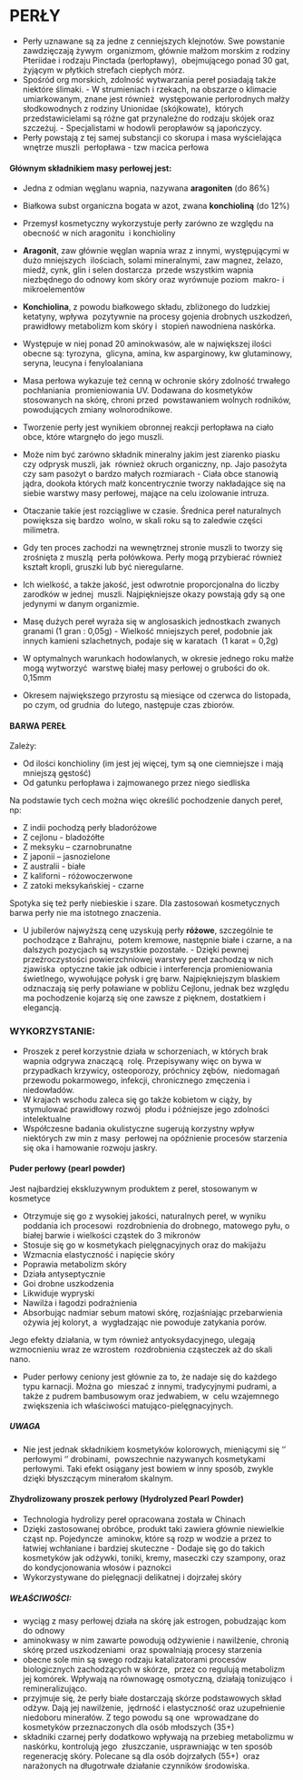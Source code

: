 # PERŁY 

- Perły uznawane są za jedne z cenniejszych klejnotów. Swe powstanie zawdzięczają żywym  organizmom, głównie małżom morskim z rodziny Pteriidae i rodzaju Pinctada (perłopławy),  obejmującego ponad 30 gat, żyjącym w płytkich strefach ciepłych mórz. 
- Spośród org morskich, zdolność wytwarzania pereł posiadają także niektóre ślimaki. - W strumieniach i rzekach, na obszarze o klimacie umiarkowanym, znane jest również  występowanie perłorodnych małży słodkowodnych z rodziny Unionidae (skójkowate),  których przedstawicielami są różne gat przynależne do rodzaju skójek oraz szczeżuj. - Specjalistami w hodowli peropławów są japończycy. 
- Perły powstają z tej samej substancji co skorupa i masa wyścielająca wnętrze muszli  perłopława - tzw macica perłowa 

#### Głównym składnikiem masy perłowej jest: 

- Jedna z odmian węglanu wapnia, nazywana **aragoniten** (do 86%) 
- Białkowa subst organiczna bogata w azot, zwana **konchioliną** (do 12%)
- Przemysł kosmetyczny wykorzystuje perły zarówno ze względu na obecność w nich aragonitu  i konchioliny 

- **Aragonit**, zaw głównie węglan wapnia wraz z innymi, występującymi w dużo mniejszych  ilościach, solami mineralnymi, zaw magnez, żelazo, miedź, cynk, glin i selen dostarcza  przede wszystkim wapnia niezbędnego do odnowy kom skóry oraz wyrównuje poziom  makro- i mikroelementów 
- **Konchiolina**, z powodu białkowego składu, zbliżonego do ludzkiej ketatyny, wpływa  pozytywnie na procesy gojenia drobnych uszkodzeń, prawidłowy metabolizm kom skóry i  stopień nawodniena naskórka. 
- Występuje w niej ponad 20 aminokwasów, ale w największej ilości obecne są: tyrozyna,  glicyna, amina, kw asparginowy, kw glutaminowy, seryna, leucyna i fenyloalaniana 
- Masa perłowa wykazuje też cenną w ochronie skóry zdolność trwałego pochłaniania  promieniowania UV. Dodawana do kosmetyków stosowanych na skórę, chroni przed  powstawaniem wolnych rodników, powodujących zmiany wolnorodnikowe. 

- Tworzenie perły jest wynikiem obronnej reakcji perłopława na ciało obce, które wtargnęło do jego muszli. 
- Może nim być zarówno składnik mineralny jakim jest ziarenko piasku czy odprysk muszli, jak  również okruch organiczny, np. Jajo pasożyta czy sam pasożyt o bardzo małych rozmiarach - Ciała obce stanowią jądra, dookoła których małż koncentrycznie tworzy nakładające się na  siebie warstwy masy perłowej, mające na celu izolowanie intruza. 
- Otaczanie takie jest rozciągliwe w czasie. Średnica pereł naturalnych powiększa się bardzo  wolno, w skali roku są to zaledwie części milimetra. 
- Gdy ten proces zachodzi na wewnętrznej stronie muszli to tworzy się zrośnięta z muszlą  perła połówkowa. Perły mogą przybierać również kształt kropli, gruszki lub być nieregularne.  
- Ich wielkość, a także jakość, jest odwrotnie proporcjonalna do liczby zarodków w jednej  muszli. Najpiękniejsze okazy powstają gdy są one jedynymi w danym organizmie. 
- Masę dużych pereł wyraża się w anglosaskich jednostkach zwanych granami (1 gran : 0,05g) - Wielkość mniejszych pereł, podobnie jak innych kamieni szlachetnych, podaje się w karatach  (1 karat = 0,2g) 
- W optymalnych warunkach hodowlanych, w okresie jednego roku małże mogą wytworzyć  warstwę białej masy perłowej o grubości do ok. 0,15mm 
- Okresem największego przyrostu są miesiące od czerwca do listopada, po czym, od grudnia  do lutego, następuje czas zbiorów. 

#### BARWA PEREŁ 

Zależy: 

- Od ilości konchioliny (im jest jej więcej, tym są one ciemniejsze i mają mniejszą gęstość) 
- Od gatunku perłopława i zajmowanego przez niego siedliska 

Na podstawie tych cech można więc określić pochodzenie danych pereł, np:

- Z indii pochodzą perły bladoróżowe
- Z cejlonu - bladożółte 
- Z meksyku – czarnobrunatne 
- Z japonii – jasnozielone 
- Z australii - białe 
- Z kaliforni - różowoczerwone 
- Z zatoki meksykańskiej - czarne 

Spotyka się też perły niebieskie i szare. Dla zastosowań kosmetycznych barwa perły nie ma istotnego znaczenia. 

- U jubilerów najwyższą cenę uzyskują perły **różowe**, szczególnie te pochodzące z Bahrajnu,  potem kremowe, następnie białe i czarne, a na dalszych pozycjach są wszystkie pozostałe. - Dzięki pewnej przeźroczystości powierzchniowej warstwy pereł zachodzą w nich zjawiska  optyczne takie jak odbicie i interferencja promieniowania świetlnego, wywołujące połysk i grę barw. Najpiękniejszym blaskiem odznaczają się perły poławiane w pobliżu Cejlonu, jednak bez względu ma pochodzenie kojarzą się one zawsze z pięknem, dostatkiem i  elegancją. 

### WYKORZYSTANIE: 

- Proszek z pereł korzystnie działa w schorzeniach, w których brak wapnia odgrywa znaczącą  rolę. Przepisywany więc on bywa w przypadkach krzywicy, osteoporozy, próchnicy zębów,  niedomagań przewodu pokarmowego, infekcji, chronicznego zmęczenia i niedowładów. 
- W krajach wschodu zaleca się go także kobietom w ciąży, by stymulować prawidłowy rozwój  płodu i późniejsze jego zdolności intelektualne 
- Współczesne badania okulistyczne sugerują korzystny wpływ niektórych zw min z masy  perłowej na opóźnienie procesów starzenia się oka i hamowanie rozwoju jaskry. 

#### Puder perłowy (pearl powder) 

Jest najbardziej ekskluzywnym produktem z pereł, stosowanym w kosmetyce

- Otrzymuje się go z wysokiej jakości, naturalnych pereł, w wyniku poddania ich procesowi  rozdrobnienia do drobnego, matowego pyłu, o białej barwie i wielkości cząstek do 3 mikronów 
- Stosuje się go w kosmetykach pielęgnacyjnych oraz do makijażu
- Wzmacnia elastyczność i napięcie skóry 
- Poprawia metabolizm skóry 
- Działa antyseptycznie 
- Goi drobne uszkodzenia 
- Likwiduje wypryski 
- Nawilża i łagodzi podrażnienia 
- Absorbując nadmiar sebum matowi skórę, rozjaśniając przebarwienia ożywia jej koloryt, a  wygładzając nie powoduje zatykania porów.

Jego efekty działania, w tym również antyoksydacyjnego, ulegają wzmocnieniu wraz ze wzrostem  rozdrobnienia cząsteczek aż do skali nano. 

- Puder perłowy ceniony jest głównie za to, że nadaje się do każdego typu karnacji. Można go  mieszać z innymi, tradycyjnymi pudrami, a także z pudrem bambusowym oraz jedwabiem, w  celu wzajemnego zwiększenia ich właściwości matująco-pielęgnacyjnych. 

##### UWAGA 

- Nie jest jednak składnikiem kosmetyków kolorowych, mieniącymi się ‘’ perłowymi ‘’ drobinami,  powszechnie nazywanych kosmetykami perłowymi. Taki efekt osiągany jest bowiem w inny sposób, zwykle dzięki błyszczącym minerałom skalnym.  

#### Zhydrolizowany proszek perłowy (Hydrolyzed Pearl Powder) 

- Technologia hydrolizy pereł opracowana została w Chinach 
- Dzięki zastosowanej obróbce, produkt taki zawiera głównie niewielkie cząst np. Pojedyncze  aminokw, które są rozp w wodzie a przez to łatwiej wchłaniane i bardziej skuteczne - Dodaje się go do takich kosmetyków jak odżywki, toniki, kremy, maseczki czy szampony, oraz  do kondycjonowania włosów i paznokci 
- Wykorzystywane do pielęgnacji delikatnej i dojrzałej skóry 

##### WŁAŚCIWOŚCI: 

- wyciąg z masy perłowej działa na skórę jak estrogen, pobudzając kom do odnowy 
- aminokwasy w nim zawarte powodują odżywienie i nawilżenie, chronią skórę przed uszkodzeniami  oraz spowalniają procesy starzenia 
- obecne sole min są swego rodzaju katalizatorami procesów biologicznych zachodzących w skórze,  przez co regulują metabolizm jej komórek. Wpływają na równowagę osmotyczną, działają tonizująco  i remineralizująco. 
- przyjmuje się, że perły białe dostarczają skórze podstawowych skład odżyw. Dają jej nawilżenie,  jędrność i elastyczność oraz uzupełnienie niedoboru minerałów. Z tego powodu są one  wprowadzane do kosmetyków przeznaczonych dla osób młodszych (35+) 
- składniki czarnej perły dodatkowo wpływają na przebieg metabolizmu w naskórku, kontrolują jego  złuszczanie, usprawniając w ten sposób regenerację skóry. Polecane są dla osób dojrzałych (55+)  oraz narażonych na długotrwałe działanie czynników środowiska.